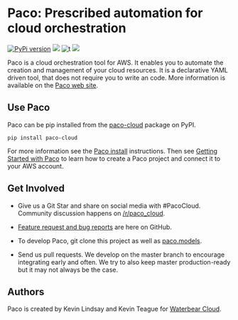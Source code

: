 # Paco: Prescribed automation for cloud orchestration

 [![PyPi version](https://img.shields.io/pypi/v/paco-cloud.svg)](https://pypi.python.org/pypi/paco-cloud/) [![](https://img.shields.io/badge/python-3.7+-blue.svg)](https://www.python.org/downloads/release/python-375/) ![t](https://img.shields.io/badge/status-stable-green.svg) [![](https://img.shields.io/github/license/waterbear-cloud/paco.svg)](https://github.com/waterbear-cloud/paco/blob/master/LICENSE.md)


Paco is a cloud orchestration tool for AWS. It enables you to automate the creation and management of your cloud resources. It is a declarative YAML driven tool, that does not require you to write an code. More information is available on the [Paco web site](https://paco.waterbear.cloud).

## Use Paco

Paco can be pip installed from the [paco-cloud](https://pypi.org/project/paco-cloud) package on PyPI.

    pip install paco-cloud

For more information see the [Paco install](http://paco.waterbear.cloud/en/latest/install.html) instructions.
Then see [Getting Started with Paco](http://paco.waterbear.cloud/en/latest/started.html) to learn how to
create a Paco project and connect it to your AWS account.


## Get Involved

 - Give us a Git Star and share on social media with #PacoCloud. Community discussion happens on
   [/r/paco_cloud](https://www.reddit.com/r/paco_cloud/).

 - [Feature request and bug reports](https://github.com/waterbear-cloud/paco/issues) are here on GitHub.

 - To develop Paco, git clone this project as well as [paco.models](https://github.com/waterbear-cloud/paco.models).

 - Send us pull requests. We develop on the master branch to encourage integrating early and often.
   We try to also keep master production-ready but it may not always be the case.

## Authors

Paco is created by Kevin Lindsay and Kevin Teague for [Waterbear Cloud](https://waterbear.cloud).
